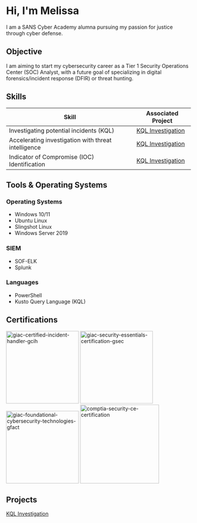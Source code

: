 # Hi, I'm Melissa

I am a SANS Cyber Academy alumna pursuing my passion for justice through cyber defense.


## Objective

I am aiming to start my cybersecurity career as a Tier 1 Security Operations Center (SOC) Analyst, with a future goal of specializing in digital forensics/incident response (DFIR) or threat hunting.


## Skills

| Skill                                                 | Associated Project           |
|-------------------------------------------------------|------------------------------|
| Investigating potential incidents (KQL)               | <a href="https://github.com/melissa-pantaleone-cyber/KQL-Investigation/tree/main">KQL Investigation</a> |
| Accelerating investigation with threat intelligence   | <a href="https://github.com/melissa-pantaleone-cyber/KQL-Investigation/tree/main">KQL Investigation</a> |
| Indicator of Compromise (IOC) Identification          | <a href="https://github.com/melissa-pantaleone-cyber/KQL-Investigation/tree/main">KQL Investigation</a> |

## Tools & Operating Systems

### Operating Systems
- Windows 10/11
- Ubuntu Linux
- Slingshot Linux
- Windows Server 2019

### SIEM
- SOF-ELK
- Splunk

### Languages
- PowerShell
- Kusto Query Language (KQL)



## Certifications

<div>
  <img width="198" height="198" alt="giac-certified-incident-handler-gcih" src="https://github.com/user-attachments/assets/10dfb67c-b2c7-4171-a042-96dd4135bc16" />
  <img width="198" height="198" alt="giac-security-essentials-certification-gsec" src="https://github.com/user-attachments/assets/f707b422-0031-49c8-b6c2-04366b268d73" />
  <img width="198" height="198" alt="giac-foundational-cybersecurity-technologies-gfact" src="https://github.com/user-attachments/assets/eb846bb6-2f07-47d2-bba8-1b0e6034ed89" />
  <img width="215" height="215" alt="comptia-security-ce-certification" src="https://github.com/user-attachments/assets/e33e6f04-d4d1-4109-8558-3eea0ab8330e" />


</div>


## Projects

<div>
  <a href="https://github.com/melissa-pantaleone-cyber/KQL-Investigation/tree/main">KQL Investigation</a>

  
</div>
  
